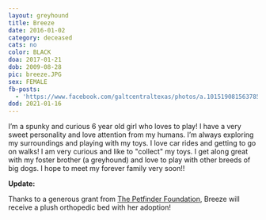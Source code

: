 ```yaml
---
layout: greyhound
title: Breeze
date: 2016-01-02
category: deceased
cats: no
color: BLACK
doa: 2017-01-21
dob: 2009-08-28
pic: breeze.JPG
sex: FEMALE
fb-posts:
  - 'https://www.facebook.com/galtcentraltexas/photos/a.10151908156378572.1073741834.100961113571/10154455590218572/?type=3'
dod: 2021-01-16
---
```


I’m a spunky and curious 6 year old girl who loves to play! I have a very sweet personality and love attention from my humans. I’m always exploring my surroundings and playing with my toys. I love car rides and getting to go on walks! I am very curious and like to "collect" my toys. I get along great with my foster brother (a greyhound) and love to play with other breeds of big dogs. I hope to meet my forever family very soon!!

**Update:**

Thanks to a generous grant from [The Petfinder Foundation](http://www.petfinderfoundation.com/), Breeze will receive a plush orthopedic bed with her adoption!
